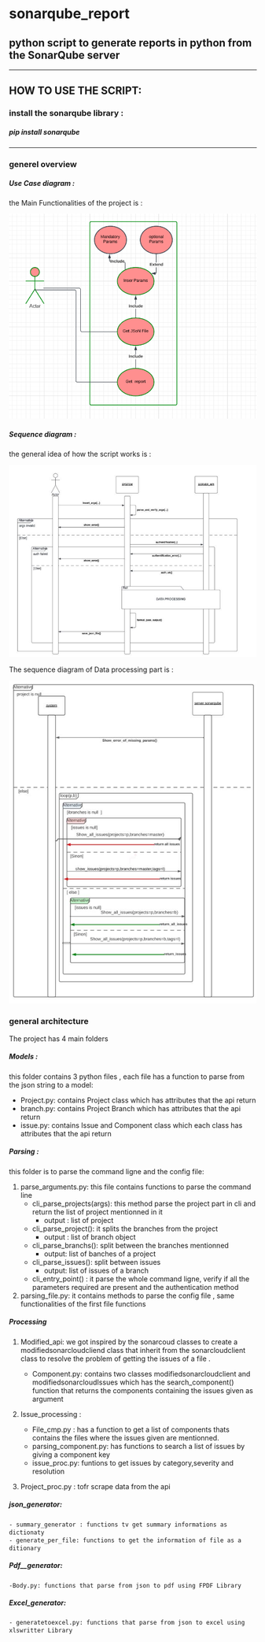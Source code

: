 # sonarqube_report
## python script to generate reports in python from the SonarQube server
---
## HOW TO USE THE SCRIPT:

### install the sonarqube library : 

##### pip install sonarqube
---
### generel overview

##### Use Case diagram :
the Main Functionalities of the project is :

<img src="doc/diagrams/Use_Case_diagram/diag_use_case.PNG">

##### Sequence diagram : 

the general idea of how the script works is : 

<img src="doc/diagrams/sequence_diagram/requesting_json_format_sequence_diagram.jpg">

The sequence diagram of Data processing part is : 

<img src="doc/diagrams/sequence_diagram/Data_processing_sequence_diagram.jpg">

### general architecture 
The project has 4 main folders 

##### Models :
this folder contains 3 python files , each file has a function to parse from the json string to a model:
* Project.py: contains Project class which has attributes that the api return
* branch.py:  contains Project Branch which has attributes that the api return
* issue.py:  contains Issue and Component class which each class has attributes that the api return 

##### Parsing :
this folder is to parse the command ligne and the config file:
1. parse_arguments.py: this file contains functions to parse the command line 
   - cli_parse_projects(args): this method parse the project part in cli and return the list of project mentionned in it
        - output : list of project 
   - cli_parse_project(): it splits the branches from the project 
        - output : list of branch object 
   - cli_parse_branchs(): split between the branches mentionned 
        - output: list of banches of a project
   - cli_parse_issues(): split between issues 
        - output: list of issues of a branch 
   - cli_entry_point() : it parse the whole command ligne, verify if all the parameters required are present and the authentication method
2. parsing_file.py: it contains methods to parse the config file , same functionalities of the first file functions

##### Processing 
1. Modified_api: we got inspired by the sonarcoud classes to create a modifiedsonarcloudcliend class that inherit from the sonarcloudclient class to resolve the                      problem of getting the issues of a file .
    - Component.py: contains two classes modifiedsonarcloudclient and modifiedsonarcloudIssues which has the search_component() function that returns the components                     containing the issues given as argument
2. Issue_processing : 
    - File_cmp.py : has a function to get a list of components thats contains the files where the issues given are mentionned.
    - parsing_component.py: has functions to search a list of issues by giving a component key
    - issue_proc.py:  funtions to get issues by category,severity and resolution
    
3. Project_proc.py : tofr scrape data from the api

##### json_generator:
    - summary_generator : functions tv get summary informations as dictionaty
    - generate_per_file: functions to get the information of file as a ditionary 
    
##### Pdf__generator:
    -Body.py: functions that parse from json to pdf using FPDF Library
    
##### Excel_generator:
    - generatetoexcel.py: functions that parse from json to excel using xlswritter Library
   
